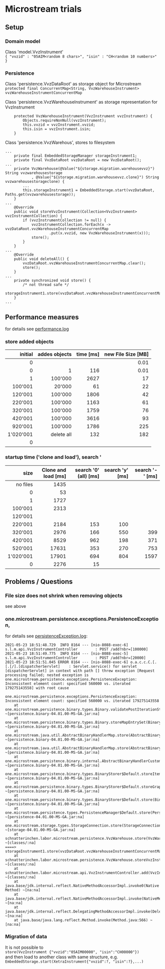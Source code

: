 # Microstream trials

## Setup
### Domain model
Class 'model.VvzInstrument'  
`{ "vvzid" : "05AIM<random 8 chars>", "isin" : "CH<random 10 numbers>" }`  

### Persistence
Class 'persistence.VvzDataRoot' as storage object for Microstream  
`protected final ConcurrentMap<String, VvzWarehouseInstrument> vvzWarehouseInstrumentConcurrentMap`

Class 'persistence.VvzWarehouseInstrument' as storage representation for VvzInstrument  
```
    protected VvzWarehouseInstrument(VvzInstrument vvzInstrument) {
        Objects.requireNonNull(vvzInstrument);
        this.vvzid = vvzInstrument.vvzid;
        this.isin = vvzInstrument.isin;
    }
```

Class 'persistence.VvzWarehous', stores to filesystem  
```
...
    private final EmbeddedStorageManager storageInstrument1;
    private final VvzDataRoot vvzDataRoot = new VvzDataRoot();
...
    private VvzWarehouse(@Value("${storage.migration.warehousevvz}") String vvzwarehousestorage
            , @Value("${storage.migration.warehousevvz.clone}") String vvzwarehousestorageclone) {
        ...
        this.storageInstrument1 = EmbeddedStorage.start(vvzDataRoot, Paths.get(vvzwarehousestorage));
    }    
...
    @Override
    public void storeVvzInstrument(Collection<VvzInstrument> vvzInstrumentCollection) {
        if (vvzInstrumentCollection != null) {
            vvzInstrumentCollection.forEach(x -> vvzDataRoot.vvzWarehouseInstrumentConcurrentMap
                    .put(x.vvzid, new VvzWarehouseInstrument(x)));
            store();
        }
    }
...
    @Override
    public void deleteAll() {
        vvzDataRoot.vvzWarehouseInstrumentConcurrentMap.clear();
        store();
    }
...
    private synchronized void store() {
        /* not thread safe */
        storageInstrument1.store(vvzDataRoot.vvzWarehouseInstrumentConcurrentMap);
    }
...
```
## Performance measures
for details see [performance.log](/logs/performance.log)
### store added objects
| initial | addes objects | time [ms] | new File Size [MB] |
|--------:|--------------:|----------:|-------------------:|
|        0|               |           |               0.01 |
|        0|             1 |       116 |               0.01 |
|        1|       100'000 |      2627 |                 17 |
|  100'001|        20'000 |        61 |                 22 |
|  120'001|       100'000 |      1806 |                 42 |
|  220'001|       100'000 |      1163 |                 61 |            
|  320'001|       100'000 |      1759 |                 76 |
|  420'001|       100'000 |      3616 |                 93 |
|  920'001|       100'000 |      1786 |                225 |
|1'020'001|    delete all |       132 |                182 |
|        0|               |           ||

### startup time ('clone and load'), search '
| size    | Clone and load [ms] | search '0' (all) [ms]  | search 'y' [ms] | search '-' [ms] |
|--------:|--------------------:|-----------------------:|----------------:|----------------:|
| no files|                1435 ||||
|        0|                  53 ||||
|        1|                1727 ||||
|  100'001|                2313 ||||
|  120'001|                     ||||
|  220'001|                2184 |                    153 |           100 ||
|  320'001|                2976 |                    166 |           550 |               399 |
|  420'001|                8529 |                    962 |           198 |               371 |
|  520'001|               17631 |                    353 |           270 |               753 |
|1'020'001|               17901 |                    694 |           804 |              1597 |
|        0|                2276 |                     15 | | |

## Problems / Questions
### File size does not shrink when removing objects
see above

### one.microstream.persistence.exceptions.PersistenceException, 
for details see [persistenceException.log](/logs/persistenceException.log):
```
2021-05-23 18:51:48.729  INFO 8164 --- [nio-8088-exec-6] s.l.m.api.VvzInstrumentController        : POST /add?nbr=[100000]
2021-05-23 18:51:49.775  INFO 8164 --- [nio-8088-exec-5] s.l.m.api.VvzInstrumentController        : POST /add?nbr=[20000]
2021-05-23 18:51:51.045 ERROR 8164 --- [nio-8088-exec-6] o.a.c.c.C.[.[.[/].[dispatcherServlet]    : Servlet.service() for servlet [dispatcherServlet] in context with path [] threw exception [Request processing failed; nested exception is one.microstream.persistence.exceptions.PersistenceException: Inconsistent element count: specified 560000 vs. iterated 179275143558] with root cause

one.microstream.persistence.exceptions.PersistenceException: Inconsistent element count: specified 560000 vs. iterated 179275143558
	at one.microstream.persistence.binary.types.Binary.validatePostIterationState(Binary.java:2009) ~[persistence.binary-04.01.00-MS-GA.jar:na]
	at one.microstream.persistence.binary.types.Binary.storeMapEntrySet(Binary.java:525) ~[persistence.binary-04.01.00-MS-GA.jar:na]
	at one.microstream.java.util.AbstractBinaryHandlerMap.store(AbstractBinaryHandlerMap.java:66) ~[persistence.binary-04.01.00-MS-GA.jar:na]
	at one.microstream.java.util.AbstractBinaryHandlerMap.store(AbstractBinaryHandlerMap.java:1) ~[persistence.binary-04.01.00-MS-GA.jar:na]
	at one.microstream.persistence.binary.internal.AbstractBinaryHandlerCustom.store(AbstractBinaryHandlerCustom.java:1) ~[persistence.binary-04.01.00-MS-GA.jar:na]
	at one.microstream.persistence.binary.types.BinaryStorer$Default.storeItem(BinaryStorer.java:414) ~[persistence.binary-04.01.00-MS-GA.jar:na]
	at one.microstream.persistence.binary.types.BinaryStorer$Default.storeGraph(BinaryStorer.java:403) ~[persistence.binary-04.01.00-MS-GA.jar:na]
	at one.microstream.persistence.binary.types.BinaryStorer$Default.store(BinaryStorer.java:421) ~[persistence.binary-04.01.00-MS-GA.jar:na]
	at one.microstream.persistence.types.PersistenceManager$Default.store(PersistenceManager.java:274) ~[persistence-04.01.00-MS-GA.jar:na]
	at one.microstream.storage.types.StorageConnection.store(StorageConnection.java:344) ~[storage-04.01.00-MS-GA.jar:na]
	at schnatterinchen.labor.microstream.persistence.VvzWarehouse.store(VvzWarehouse.java:90) ~[classes/:na]
====> storageInstrument1.store(vvzDataRoot.vvzWarehouseInstrumentConcurrentMap);
	at schnatterinchen.labor.microstream.persistence.VvzWarehouse.storeVvzInstrument(VvzWarehouse.java:64) ~[classes/:na]
	at schnatterinchen.labor.microstream.api.VvzInstrumentController.add(VvzInstrumentController.java:85) ~[classes/:na]
	at java.base/jdk.internal.reflect.NativeMethodAccessorImpl.invoke0(Native Method) ~[na:na]
	at java.base/jdk.internal.reflect.NativeMethodAccessorImpl.invoke(NativeMethodAccessorImpl.java:62) ~[na:na]
	at java.base/jdk.internal.reflect.DelegatingMethodAccessorImpl.invoke(DelegatingMethodAccessorImpl.java:43) ~[na:na]
	at java.base/java.lang.reflect.Method.invoke(Method.java:566) ~[na:na]
```

### Migration of data
It is not possible to  
`store(VvzInstrument {"vvzid":"05AIM00000", "isin":"CH00000"})`  
and then load to another class with same structure, e.g.  
`EmbeddedStorage.start(XetraInstrument{"vvzid":?, "isin":?},...)`
